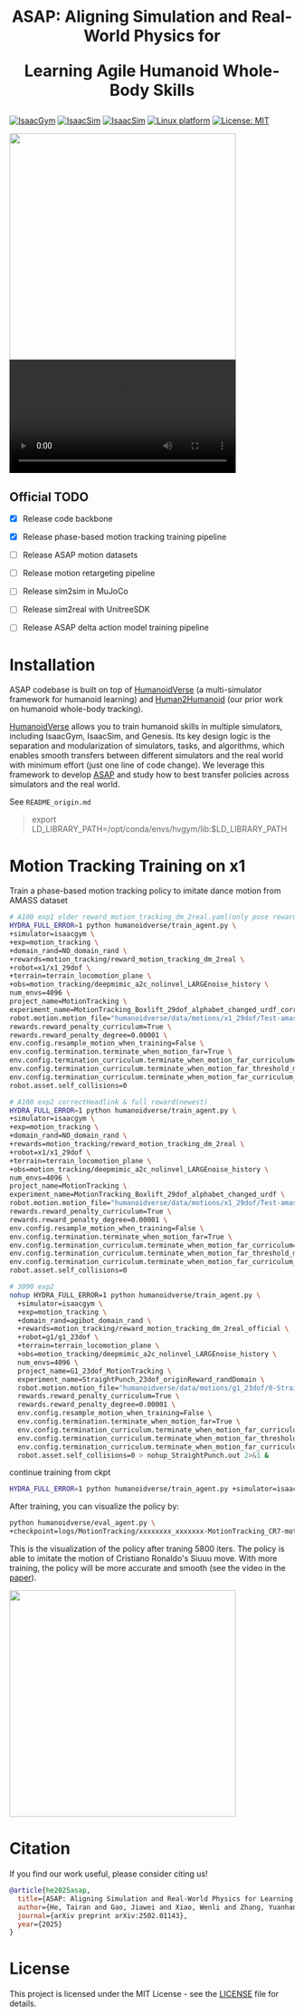 <h1 align="center"> ASAP: Aligning Simulation and Real-World Physics for 

Learning Agile Humanoid Whole-Body Skills </h1>


[![IsaacGym](https://img.shields.io/badge/IsaacGym-Preview4-b.svg)](https://developer.nvidia.com/isaac-gym) [![IsaacSim](https://img.shields.io/badge/IsaacSim-4.2.0-b.svg)](https://docs.isaacsim.omniverse.nvidia.com/4.2.0/index.html) [![IsaacSim](https://img.shields.io/badge/Genesis-0.2.1-b.svg)](https://docs.isaacsim.omniverse.nvidia.com/4.2.0/index.html) [![Linux platform](https://img.shields.io/badge/Platform-linux--64-orange.svg)](https://ubuntu.com/blog/tag/22-04-lts) [![License: MIT](https://img.shields.io/badge/License-MIT-yellow.svg)]()


<img src="https://agile.human2humanoid.com/static/images/asap-preview-gif-480P.gif" width="400px"/>
<video width="400px" controls>
  <source src="asset/walk_with_arm.mp4" type="video/mp4">
</video>

</div>

## Official TODO
- [x] Release code backbone
- [x] Release phase-based motion tracking training pipeline
- [ ] Release ASAP motion datasets
- [ ] Release motion retargeting pipeline
- [ ] Release sim2sim in MuJoCo
- [ ] Release sim2real with UnitreeSDK
- [ ] Release ASAP delta action model training pipeline


# Installation

ASAP codebase is built on top of [HumanoidVerse](https://github.com/LeCAR-Lab/HumanoidVerse) (a multi-simulator framework for humanoid learning) and [Human2Humanoid](https://github.com/LeCAR-Lab/human2humanoid) (our prior work on humanoid whole-body tracking).

[HumanoidVerse](https://github.com/LeCAR-Lab/HumanoidVerse) allows you to train humanoid skills in multiple simulators, including IsaacGym, IsaacSim, and Genesis. Its key design logic is the separation and modularization of simulators, tasks, and algorithms, which enables smooth transfers between different simulators and the real world with minimum effort (just one line of code change). We leverage this framework to develop [ASAP](https://agile.human2humanoid.com/) and study how to best transfer policies across simulators and the real world.

See `README_origin.md`
> export LD_LIBRARY_PATH=/opt/conda/envs/hvgym/lib:$LD_LIBRARY_PATH


# Motion Tracking Training on x1

Train a phase-based motion tracking policy to imitate dance motion from AMASS dataset

<!-- ```bash
HYDRA_FULL_ERROR=1 python humanoidverse/train_agent.py \
+simulator=isaacgym \
+exp=motion_tracking \
+domain_rand=NO_domain_rand \
+rewards=motion_tracking/reward_motion_tracking_dm_2real \
+robot=x1/x1_23dof \
+terrain=terrain_locomotion_plane \
+obs=motion_tracking/deepmimic_a2c_nolinvel_LARGEnoise_history \
num_envs=4096 \
project_name=MotionTracking \
experiment_name=MotionTracking_Walksideways_clip_23dof \
robot.motion.motion_file="humanoidverse/data/motions/x1_29dof/Test-amass-dance/0-Transitions_mocap_mazen_c3d_walksideways_stand_poses_clip.pkl" \
rewards.reward_penalty_curriculum=True \
rewards.reward_penalty_degree=0.00001 \
env.config.resample_motion_when_training=False \
env.config.termination.terminate_when_motion_far=True \
env.config.termination_curriculum.terminate_when_motion_far_curriculum=True \
env.config.termination_curriculum.terminate_when_motion_far_threshold_min=0.3 \
env.config.termination_curriculum.terminate_when_motion_far_curriculum_degree=0.000025 \
robot.asset.self_collisions=0
``` -->

```bash
# A100 exp1 older reward_motion_tracking_dm_2real.yaml(only pose reward)
HYDRA_FULL_ERROR=1 python humanoidverse/train_agent.py \
+simulator=isaacgym \
+exp=motion_tracking \
+domain_rand=NO_domain_rand \
+rewards=motion_tracking/reward_motion_tracking_dm_2real \
+robot=x1/x1_29dof \
+terrain=terrain_locomotion_plane \
+obs=motion_tracking/deepmimic_a2c_nolinvel_LARGEnoise_history \
num_envs=4096 \
project_name=MotionTracking \
experiment_name=MotionTracking_Boxlift_29dof_alphabet_changed_urdf_correctHeadlink \
robot.motion.motion_file="humanoidverse/data/motions/x1_29dof/Test-amass-dance/0-ACCAD_Male2General_c3d_A6Boxliftposes.pkl" \
rewards.reward_penalty_curriculum=True \
rewards.reward_penalty_degree=0.00001 \
env.config.resample_motion_when_training=False \
env.config.termination.terminate_when_motion_far=True \
env.config.termination_curriculum.terminate_when_motion_far_curriculum=True \
env.config.termination_curriculum.terminate_when_motion_far_threshold_min=0.3 \
env.config.termination_curriculum.terminate_when_motion_far_curriculum_degree=0.000025 \
robot.asset.self_collisions=0

# A100 exp2 correctHeadlink & full reward(newest)
HYDRA_FULL_ERROR=1 python humanoidverse/train_agent.py \
+simulator=isaacgym \
+exp=motion_tracking \
+domain_rand=NO_domain_rand \
+rewards=motion_tracking/reward_motion_tracking_dm_2real \
+robot=x1/x1_29dof \
+terrain=terrain_locomotion_plane \
+obs=motion_tracking/deepmimic_a2c_nolinvel_LARGEnoise_history \
num_envs=4096 \
project_name=MotionTracking \
experiment_name=MotionTracking_Boxlift_29dof_alphabet_changed_urdf \
robot.motion.motion_file="humanoidverse/data/motions/x1_29dof/Test-amass-dance/0-ACCAD_Male2General_c3d_A6Boxliftposes.pkl" \
rewards.reward_penalty_curriculum=True \
rewards.reward_penalty_degree=0.00001 \
env.config.resample_motion_when_training=False \
env.config.termination.terminate_when_motion_far=True \
env.config.termination_curriculum.terminate_when_motion_far_curriculum=True \
env.config.termination_curriculum.terminate_when_motion_far_threshold_min=0.3 \
env.config.termination_curriculum.terminate_when_motion_far_curriculum_degree=0.000025 \
robot.asset.self_collisions=0

# 3090 exp2
nohup HYDRA_FULL_ERROR=1 python humanoidverse/train_agent.py \
  +simulator=isaacgym \
  +exp=motion_tracking \
  +domain_rand=agibot_domain_rand \
  +rewards=motion_tracking/reward_motion_tracking_dm_2real_official \
  +robot=g1/g1_23dof \
  +terrain=terrain_locomotion_plane \
  +obs=motion_tracking/deepmimic_a2c_nolinvel_LARGEnoise_history \
  num_envs=4096 \
  project_name=G1_23dof_MotionTracking \
  experiment_name=StraightPunch_23dof_originReward_randDomain \
  robot.motion.motion_file="humanoidverse/data/motions/g1_23dof/0-StraightPunch.pkl" \
  rewards.reward_penalty_curriculum=True \
  rewards.reward_penalty_degree=0.00001 \
  env.config.resample_motion_when_training=False \
  env.config.termination.terminate_when_motion_far=True \
  env.config.termination_curriculum.terminate_when_motion_far_curriculum=True \
  env.config.termination_curriculum.terminate_when_motion_far_threshold_min=0.3 \
  env.config.termination_curriculum.terminate_when_motion_far_curriculum_degree=0.000025 \
  robot.asset.self_collisions=0 > nohup_StraightPunch.out 2>&1 &
```

continue training from ckpt
```bash
HYDRA_FULL_ERROR=1 python humanoidverse/train_agent.py +simulator=isaacgym +exp=motion_tracking +domain_rand=NO_domain_rand +rewards=motion_tracking/reward_motion_tracking_dm_2real +robot=x1/x1_29dof +terrain=terrain_locomotion_plane +obs=motion_tracking/deepmimic_a2c_nolinvel_LARGEnoise_history +checkpoint=logs/MotionTracking/20250422_114106-MotionTracking_Punchboxing_Leftleg-motion_tracking-x1/model_4000.pt  num_envs=4096 project_name=MotionTracking experiment_name=MotionTracking_Punchboxing_Leftleg robot.motion.motion_file="humanoidverse/data/motions/x1_29dof/Test-amass-dance/0-Transitions_mocap_mazen_c3d_punchboxing_walk_poses.pkl" rewards.reward_penalty_curriculum=True rewards.reward_penalty_degree=0.00001 env.config.resample_motion_when_training=False env.config.termination.terminate_when_motion_far=True env.config.termination_curriculum.terminate_when_motion_far_curriculum=True env.config.termination_curriculum.terminate_when_motion_far_threshold_min=0.3 env.config.termination_curriculum.terminate_when_motion_far_curriculum_degree=0.000025 robot.asset.self_collisions=0
```

After training, you can visualize the policy by:
```bash
python humanoidverse/eval_agent.py \
+checkpoint=logs/MotionTracking/xxxxxxxx_xxxxxxx-MotionTracking_CR7-motion_tracking-g1_29dof_anneal_23dof/model_5800.pt
```

This is the visualization of the policy after traning 5800 iters. The policy is able to imitate the motion of Cristiano Ronaldo's Siuuu move. With more training, the policy will be more accurate and smooth (see the video in the [paper](https://arxiv.org/pdf/2502.01143)).

<img src="imgs/motion_tracking_5800.gif" width="400px"/>

# Citation
If you find our work useful, please consider citing us!

```bibtex
@article{he2025asap,
  title={ASAP: Aligning Simulation and Real-World Physics for Learning Agile Humanoid Whole-Body Skills},
  author={He, Tairan and Gao, Jiawei and Xiao, Wenli and Zhang, Yuanhang and Wang, Zi and Wang, Jiashun and Luo, Zhengyi and He, Guanqi and Sobanbabu, Nikhil and Pan, Chaoyi and Yi, Zeji and Qu, Guannan and Kitani, Kris and Hodgins, Jessica and Fan, Linxi "Jim" and Zhu, Yuke and Liu, Changliu and Shi, Guanya},
  journal={arXiv preprint arXiv:2502.01143},
  year={2025}
}
```

# License

This project is licensed under the MIT License - see the [LICENSE](LICENSE) file for details.


